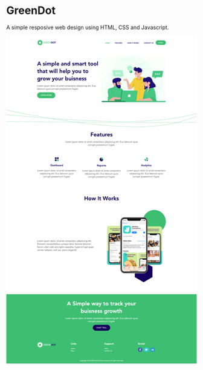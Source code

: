 # GreenDot

A simple resposive web design using HTML, CSS and Javascript.

![alt text](https://github.com/codeblocks974/GreenDot/blob/main/lp-screenshot.png)
